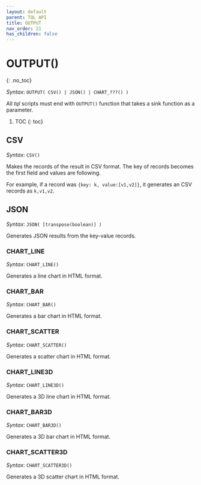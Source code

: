 ```yaml
---
layout: default
parent: TQL API
title: OUTPUT
nav_order: 21
has_children: false
---
```


# OUTPUT()
{: .no_toc}

*Syntax*: `OUTPUT( CSV() | JSON() | CHART_???() )`

All *tql* scripts must end with `OUTPUT()` function that takes a sink function as a parameter.

1. TOC
{: toc}

## CSV

*Syntax*: `CSV()`

Makes the records of the result in CSV format. The key of records becomes the first field and values are following.

For example, if a record was `{key: k, value:[v1,v2]}`, it generates an CSV records as `k,v1,v2`.

## JSON

*Syntax*: `JSON( [transpose(boolean)] )`

Generates JSON results from the key-value records.

<!-- ## INSERT -->

### CHART_LINE

*Syntax*: `CHART_LINE()`

Generates a line chart in HTML format.

### CHART_BAR

*Syntax*: `CHART_BAR()`

Generates a bar chart in HTML format.

### CHART_SCATTER

*Syntax*: `CHART_SCATTER()`

Generates a scatter chart in HTML format.

### CHART_LINE3D

*Syntax*: `CHART_LINE3D()`

Generates a 3D line chart in HTML format.

### CHART_BAR3D

*Syntax*: `CHART_BAR3D()`

Generates a 3D bar chart in HTML format.

### CHART_SCATTER3D

*Syntax*: `CHART_SCATTER3D()`

Generates a 3D scatter chart in HTML format.

